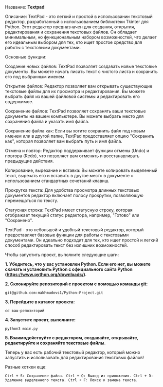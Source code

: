 Название: **Textpad**

Описание:
TextPad - это легкий и простой в использовании текстовый редактор, разработанный с использованием библиотеки Tkinter для Python. Этот редактор предназначен для создания, открытия, редактирования и сохранения текстовых файлов. Он обладает минимальным, но функциональным набором возможностей, что делает его идеальным выбором для тех, кто ищет простое средство для работы с текстовыми документами.

Основные функции:

Создание новых файлов: TextPad позволяет создавать новые текстовые документы. Вы можете начать писать текст с чистого листа и сохранить его под выбранным именем.

Открытие файлов: Редактор позволяет вам открывать существующие текстовые файлы для их просмотра и редактирования. Вы можете выбрать файл из вашей файловой системы и редактировать его содержимое.

Сохранение файлов: TextPad позволяет сохранять ваши текстовые документы на вашем компьютере. Вы можете выбрать место для сохранения файла и указать имя файла.

Сохранение файла как: Если вы хотите сохранить файл под новым именем или в другой папке, TextPad предоставляет опцию "Сохранить как", которая позволяет вам выбрать путь и имя файла.

Отмена и повтор: Редактор поддерживает функции отмены (Undo) и повтора (Redo), что позволяет вам отменять и восстанавливать предыдущие действия.

Копирование, вырезание и вставка: Вы можете копировать выделенный текст, вырезать его и вставить в другое место в документе с использованием стандартных сочетаний клавиш.

Прокрутка текста: Для удобства просмотра длинных текстовых документов редактор включает полосу прокрутки, позволяющую перемещаться по тексту.

Статусная строка: TextPad имеет статусную строку, которая отображает текущий статус редактора, например, "Готово" или "Сохранено".

TextPad - это небольшой и удобный текстовый редактор, который предоставляет базовые функции для работы с текстовыми документами. Он идеально подходит для тех, кто ищет простой и легкий способ редактировать текст без излишних возможностей.

Чтобы запустить проект, выполните следующие шаги:

**1. Убедитесь, что у вас установлен Python. Если его нет, вы можете скачать и установить Python с официального сайта Python (https://www.python.org/downloads/).**

**2. Склонируйте репозиторий с проектом с помощью команды git:**

`git@github.com:makhmudovs1/Python-Project.git`


**3. Перейдите в каталог проекта:**

`cd ваш-репозиторий`

**4. Запустите проект, выполните:**

`python3 main.py`


**5. Взаимодействуйте с редактором, создавайте, открывайте, редактируйте и сохраняйте текстовые файлы.**

Теперь у вас есть рабочий текстовый редактор, который можно запустить и использовать для редактирования текстовых файлов!

Разные хоткеи еще:

`Ctrl + S: Сохранение файла.
Ctrl + Q: Выход из приложения.
Ctrl + D: Удаление выделенного текста.
Ctrl + F: Поиск и замена текста.`

